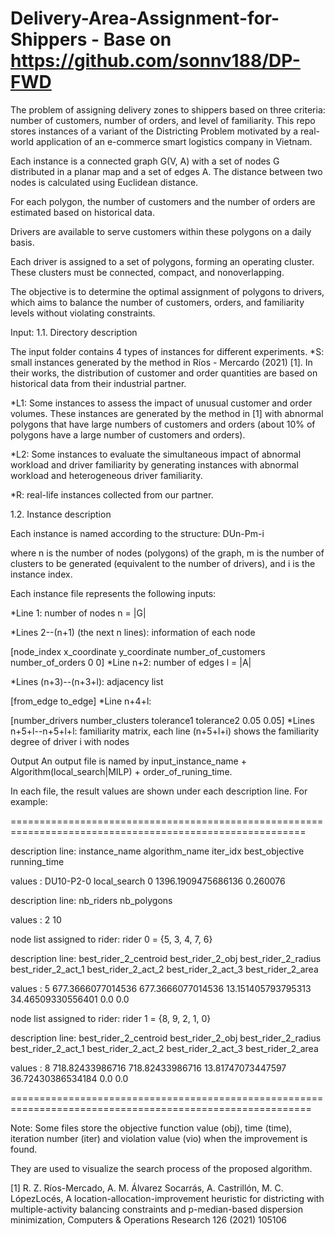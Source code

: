 # Delivery-Area-Assignment-for-Shippers - Base on https://github.com/sonnv188/DP-FWD
The problem of assigning delivery zones to shippers based on three criteria: number of customers, number of orders, and level of familiarity.
This repo stores instances of a variant of the Districting Problem motivated by a real-world application of an e-commerce smart logistics company in Vietnam.

Each instance is a connected graph G(V, A) with a set of nodes G distributed in a planar map and a set of edges A. The distance between two nodes is calculated using Euclidean distance.

For each polygon, the number of customers and the number of orders are estimated based on historical data.

Drivers are available to serve customers within these polygons on a daily basis.

Each driver is assigned to a set of polygons, forming an operating cluster. These clusters must be connected, compact, and nonoverlapping.

The objective is to determine the optimal assignment of polygons to drivers, which aims to balance the number of customers, orders, and familiarity levels without violating constraints.

Input:
1.1. Directory description

The input folder contains 4 types of instances for different experiments. *S: small instances generated by the method in Ríos - Mercardo (2021) [1]. In their works, the distribution of customer and order quantities are based on historical data from their industrial partner.

*L1: Some instances to assess the impact of unusual customer and order volumes. These instances are generated by the method in [1] with abnormal polygons that have large numbers of customers and orders (about 10% of polygons have a large number of customers and orders).

*L2: Some instances to evaluate the simultaneous impact of abnormal workload and driver familiarity by generating instances with abnormal workload and heterogeneous driver familiarity.

*R: real-life instances collected from our partner.

1.2. Instance description

Each instance is named according to the structure: DUn-Pm-i

where n is the number of nodes (polygons) of the graph, m is the number of clusters to be generated (equivalent to the number of drivers), and i is the instance index.

Each instance file represents the following inputs:

*Line 1: number of nodes n = |G|

*Lines 2--(n+1) (the next n lines): information of each node

[node_index x_coordinate y_coordinate number_of_customers number_of_orders 0 0]
*Line n+2: number of edges l = |A|

*Lines (n+3)--(n+3+l): adjacency list

[from_edge to_edge]
*Line n+4+l:

[number_drivers number_clusters tolerance1 tolerance2 0.05 0.05]
*Lines n+5+l--n+5+l+l: familiarity matrix, each line (n+5+l+i) shows the familiarity degree of driver i with nodes

Output
An output file is named by input_instance_name + Algorithm(local_search|MILP) + order_of_runing_time.

In each file, the result values are shown under each description line. For example:

=========================================================================================================

description line: instance_name algorithm_name iter_idx best_objective running_time

values : DU10-P2-0 local_search 0 1396.1909475686136 0.260076

description line: nb_riders nb_polygons

values : 2 10

node list assigned to rider: rider 0 = {5, 3, 4, 7, 6}

description line: best_rider_2_centroid best_rider_2_obj best_rider_2_radius best_rider_2_act_1 best_rider_2_act_2 best_rider_2_act_3 best_rider_2_area

values : 5 677.3666077014536 677.3666077014536 13.151405793795313 34.46509330556401 0.0 0.0

node list assigned to rider: rider 1 = {8, 9, 2, 1, 0}

description line: best_rider_2_centroid best_rider_2_obj best_rider_2_radius best_rider_2_act_1 best_rider_2_act_2 best_rider_2_act_3 best_rider_2_area

values : 8 718.82433986716 718.82433986716 13.81747073447597 36.72430386534184 0.0 0.0

==========================================================================================================

Note: Some files store the objective function value (obj), time (time), iteration number (iter) and violation value (vio) when the improvement is found.

They are used to visualize the search process of the proposed algorithm.

[1] R. Z. Ríos-Mercado, A. M. Álvarez Socarrás, A. Castrillón, M. C. LópezLocés, A location-allocation-improvement heuristic for districting with multiple-activity balancing constraints and p-median-based dispersion minimization, Computers & Operations Research 126 (2021) 105106
